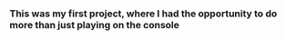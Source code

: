 ### This was my first project, where I had the opportunity to do more than just playing on the console
